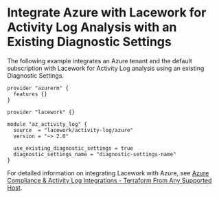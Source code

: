 # Integrate Azure with Lacework for Activity Log Analysis with an Existing Diagnostic Settings

The following example integrates an Azure tenant and the default subscription with Lacework
for Activity Log analysis using an existing Diagnostic Settings.

```hcl
provider "azurerm" {
  features {}
}

provider "lacework" {}

module "az_activity_log" {
  source  = "lacework/activity-log/azure"
  version = "~> 2.0"

  use_existing_diagnostic_settings = true
  diagnostic_settings_name = "diagnostic-settings-name"
}
```

For detailed information on integrating Lacework with Azure, see [Azure Compliance & Activity Log Integrations - Terraform From Any Supported Host](https://docs.lacework.com/onboarding/azure-compliance-and-activity-log-integrations-terraform-from-any-supported-host).
